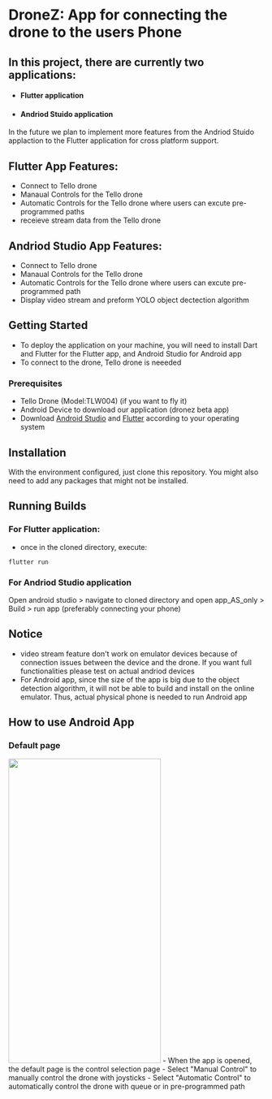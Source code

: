 # DroneZ: App for connecting the drone to the users Phone

## In this project, there are currently two applications:
- #### Flutter application
- #### Andriod Stuido application 

In the future we plan to implement more features from the Andriod Stuido applaction to the Flutter application for cross platform support. 

## Flutter App Features:
- Connect to Tello drone
- Manaual Controls for the Tello drone
- Automatic Controls for the Tello drone where users can excute pre-programmed paths
- receieve stream data from the Tello drone 

## Andriod Studio App Features:
- Connect to Tello drone
- Manaual Controls for the Tello drone
- Automatic Controls for the Tello drone where users can excute pre-programmed path
- Display video stream and preform YOLO object dectection algorithm 

## Getting Started
- To deploy the application on your machine, you will need to install Dart and Flutter for the Flutter app, and Android Studio for Android app 
- To connect to the drone, Tello drone is neeeded

### Prerequisites
* Tello Drone (Model:TLW004) (if you want to fly it)
* Android Device to download our application (dronez beta app)
* Download <a href="https://developer.android.com/studio?gclid=Cj0KCQjwk7ugBhDIARIsAGuvgPb497EJwWBBpNRe0kE56rmhBMo8bCTHDCaanpjdUWFn4spUkeVxhbYaAlK2EALw_wcB&gclsrc=aw.ds">Android Studio</a> and <a href="https://docs.flutter.dev/get-started/install?gclid=Cj0KCQjwk7ugBhDIARIsAGuvgPbPkX7_k-mLrQT-DR1b4OT5R97D4nLXvA5lwDYK30NdFq12g-XzjXQaAjclEALw_wcB&gclsrc=aw.ds">Flutter</a> according to your operating system

## Installation 
With the environment configured, just clone this repository. 
You might also need to add any packages that might not be installed.


## Running Builds
### For Flutter application: 
- once in the cloned directory, execute:
```
flutter run 
```

### For Andriod Studio application
Open android studio > navigate to cloned directory and open app_AS_only > Build > run app (preferably connecting your phone)

## Notice
- video stream feature don't work on emulator devices because of connection issues between the device and the drone. If you want full functionalities please test on actual andriod devices
- For Android app, since the size of the app is big due to the object detection algorithm, it will not be able to build and install on the online emulator. Thus, actual physical phone is needed to run Android app

## How to use Android App
### Default page
<img src="https://user-images.githubusercontent.com/51523562/236315300-f4d8aee0-19da-409d-8003-8503412abecb.jpg" width="300" height="600">
- When the app is opened, the default page is the control selection page
- Select "Manual Control" to manually control the drone with joysticks
- Select "Automatic Control" to automatically control the drone with queue or in pre-programmed path
